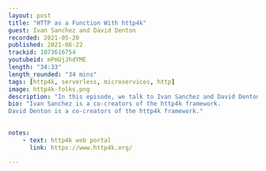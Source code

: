 ```yaml
---
layout: post
title: "HTTP as a Function With http4k"
guest: Ivan Sanchez and David Denton
recorded: 2021-05-20
published: 2021-06-22
trackid: 1073616754
youtubeid: mPmUjJhdYME  
length: "34:33"
length_rounded: "34 mins"
tags: [http4k, serverless, microservices, http]
image: http4k-folks.png
description: "In this episode, we talk to Ivan Sanchez and David Denton, the co-creators of the http4k framework, which provides a simple and uniform way to serve, consume, and test HTTP services with Kotlin using a functional programming approach."
bio: "Ivan Sanchez is a co-creators of the http4k framework.
David Denton is a co-creators of the http4k framework."

     
notes:
    - text: http4k web portal
      link: https://www.http4k.org/

---
```

